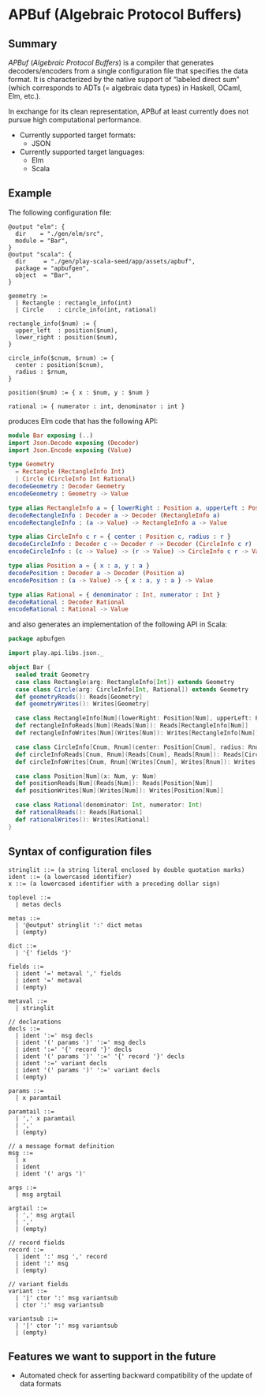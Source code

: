 
# APBuf (Algebraic Protocol Buffers)

## Summary

*APBuf* (*Algebraic Protocol Buffers*) is a compiler that generates decoders/encoders from a single configuration file that specifies the data format. It is characterized by the native support of “labeled direct sum” (which corresponds to ADTs (= algebraic data types) in Haskell, OCaml, Elm, etc.).

In exchange for its clean representation, APBuf at least currently does not pursue high computational performance.

* Currently supported target formats:
  - JSON
* Currently supported target languages:
  - Elm
  - Scala


## Example

The following configuration file:

```
@output "elm": {
  dir    = "./gen/elm/src",
  module = "Bar",
}
@output "scala": {
  dir     = "./gen/play-scala-seed/app/assets/apbuf",
  package = "apbufgen",
  object  = "Bar",
}

geometry :=
  | Rectangle : rectangle_info(int)
  | Circle    : circle_info(int, rational)

rectangle_info($num) := {
  upper_left  : position($num),
  lower_right : position($num),
}

circle_info($cnum, $rnum) := {
  center : position($cnum),
  radius : $rnum,
}

position($num) := { x : $num, y : $num }

rational := { numerator : int, denominator : int }
```

produces Elm code that has the following API:

```elm
module Bar exposing (..)
import Json.Decode exposing (Decoder)
import Json.Encode exposing (Value)

type Geometry
  = Rectangle (RectangleInfo Int)
  | Circle (CircleInfo Int Rational)
decodeGeometry : Decoder Geometry
encodeGeometry : Geometry -> Value

type alias RectangleInfo a = { lowerRight : Position a, upperLeft : Position a }
decodeRectangleInfo : Decoder a -> Decoder (RectangleInfo a)
encodeRectangleInfo : (a -> Value) -> RectangleInfo a -> Value

type alias CircleInfo c r = { center : Position c, radius : r }
decodeCircleInfo : Decoder c -> Decoder r -> Decoder (CircleInfo c r)
encodeCircleInfo : (c -> Value) -> (r -> Value) -> CircleInfo c r -> Value

type alias Position a = { x : a, y : a }
decodePosition : Decoder a -> Decoder (Position a)
encodePosition : (a -> Value) -> { x : a, y : a } -> Value

type alias Rational = { denominator : Int, numerator : Int }
decodeRational : Decoder Rational
encodeRational : Rational -> Value
```

and also generates an implementation of the following API in Scala:

```scala
package apbufgen

import play.api.libs.json._

object Bar {
  sealed trait Geometry
  case class Rectangle(arg: RectangleInfo[Int]) extends Geometry
  case class Circle(arg: CircleInfo[Int, Rational]) extends Geometry
  def geometryReads(): Reads[Geometry]
  def geometryWrites(): Writes[Geometry]

  case class RectangleInfo[Num](lowerRight: Position[Num], upperLeft: Position[Num])
  def rectangleInfoReads[Num](Reads[Num]): Reads[RectangleInfo[Num]]
  def rectangleInfoWrites[Num](Writes[Num]): Writes[RectangleInfo[Num]]

  case class CircleInfo[Cnum, Rnum](center: Position[Cnum], radius: Rnum)
  def circleInfoReads[Cnum, Rnum](Reads[Cnum], Reads[Rnum]): Reads[CircleInfo[Cnum, Rnum]]
  def circleInfoWrites[Cnum, Rnum](Writes[Cnum], Writes[Rnum]): Writes[CircleInfo[Cnum, Rnum]]

  case class Position[Num](x: Num, y: Num)
  def positionReads[Num](Reads[Num]): Reads[Position[Num]]
  def positionWrites[Num](Writes[Num]): Writes[Position[Num]]

  case class Rational(denominator: Int, numerator: Int)
  def rationalReads(): Reads[Rational]
  def rationalWrites(): Writes[Rational]
}
```


## Syntax of configuration files

```
stringlit ::= (a string literal enclosed by double quotation marks)
ident ::= (a lowercased identifier)
x ::= (a lowercased identifier with a preceding dollar sign)

toplevel ::=
  | metas decls

metas ::=
  | '@output' stringlit ':' dict metas
  | (empty)

dict ::=
  | '{' fields '}'

fields ::=
  | ident '=' metaval ',' fields
  | ident '=' metaval
  | (empty)

metaval ::=
  | stringlit

// declarations
decls ::=
  | ident ':=' msg decls
  | ident '(' params ')' ':=' msg decls
  | ident ':=' '{' record '}' decls
  | ident '(' params ')' ':=' '{' record '}' decls
  | ident ':=' variant decls
  | ident '(' params ')' ':=' variant decls
  | (empty)

params ::=
  | x paramtail

paramtail ::=
  | ',' x paramtail
  | ','
  | (empty)

// a message format definition
msg ::=
  | x
  | ident
  | ident '(' args ')'

args ::=
  | msg argtail

argtail ::=
  | ',' msg argtail
  | ','
  | (empty)

// record fields
record ::=
  | ident ':' msg ',' record
  | ident ':' msg
  | (empty)

// variant fields
variant ::=
  | '|' ctor ':' msg variantsub
  | ctor ':' msg variantsub

variantsub ::=
  | '|' ctor ':' msg variantsub
  | (empty)
```


## Features we want to support in the future

* Automated check for asserting backward compatibility of the update of data formats
